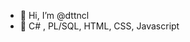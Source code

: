 - 👋 Hi, I’m @dttncl
- 🌱 C# , PL/SQL, HTML, CSS, Javascript

<!---
dttncl/dttncl is a ✨ special ✨ repository because its `README.md` (this file) appears on your GitHub profile.
You can click the Preview link to take a look at your changes.
--->
